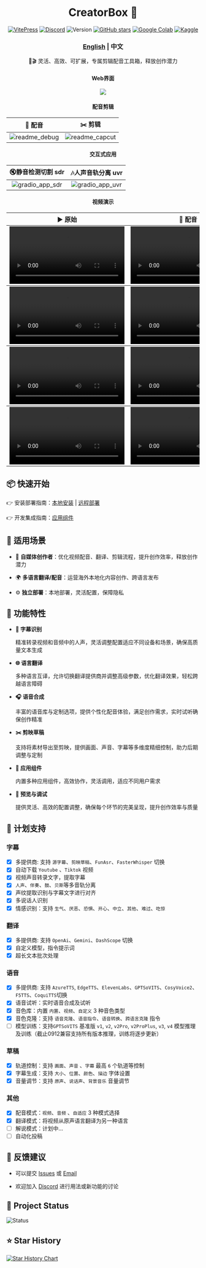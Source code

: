 <div align="center">
<h1 align="center">CreatorBox 💸</h1>

[![VitePress](https://img.shields.io/badge/Vitepress-Doc-3E63DD?logo=markdown)](https://xiesx123.github.io/CreatorBox)
[![Discord](https://img.shields.io/badge/Discord-Online-44CC11?logo=discord&logoColor=white)](https://discord.gg/ZSeETM6bsS)
![Version](https://img.shields.io/github/tag/xiesx123/CreatorBox.svg?style=flat&label=Release)
[![GitHub stars](https://img.shields.io/github/stars/xiesx123/CreatorBox)](https://github.com/xiesx123/CreatorBox/stargazers)
[![Google Colab](https://img.shields.io/badge/Google_Colab-Launch-yellow?logo=googlecolab&)](https://colab.research.google.com/drive/1VFN9991PEg2mRWWwdKhAdAmQyut7Wfu5?usp=sharing)
[![Kaggle](https://img.shields.io/badge/Kaggle-Launch-blue?logo=kaggle)](https://www.kaggle.com/code/xiesx123/creatorbox)

  <h3><a href="README.md">English</a> | 中文 </h3>

🚀🎬 灵活、高效、可扩展，专属剪辑配音工具箱，释放创作潜力

  <h4>Web界面</h4>

![](https://xiesx123.github.io/CreatorBox/images/readme_main_zh.png)

  <h4>配音剪辑</h4>
    <table>
        <thead>
            <tr>
                <th align="center"><g-emoji class="g-emoji" alias="arrow_forward">🔧</g-emoji> 配音</th>
                <th align="center"><g-emoji class="g-emoji" alias="arrow_forward">✂️</g-emoji> 剪辑</th>
            </tr>
        </thead>
        <tbody>
            <tr>
                <td align="center">
                    <img src="https://xiesx123.github.io/CreatorBox/images/readme_debug.jpg" alt="readme_debug">
                </td>
                <td align="center">
                    <img src="https://xiesx123.github.io/CreatorBox/images/readme_capcut.jpg" alt="readme_capcut">
                </td>
            </tr>
        </tbody>
    </table>

  <h4>交互式应用</h4>
    <table>
        <thead>
            <tr>
                <th align="center"><g-emoji class="g-emoji" alias="arrow_forward">🔇</g-emoji>静音检测切割 sdr</th>
                <th align="center"><g-emoji class="g-emoji" alias="arrow_forward">🎶</g-emoji>人声音轨分离 uvr</th>
            </tr>
        </thead>
        <tbody>
            <tr>
            <td align="center">
                <img src="https://xiesx123.github.io/CreatorBox/images/gradio_app_sdr.png" alt="gradio_app_sdr">
            </td>
            <td align="center">
                <img src="https://xiesx123.github.io/CreatorBox/images/gradio_app_uvr.png" alt="gradio_app_uvr">
            </td>
            </tr>
        </tbody>
    </table>

  <h4>视频演示</h4>
    <table>
        <thead>
            <tr>
                <th align="center"><g-emoji class="g-emoji" alias="arrow_forward">▶️ 原始</th>
                <th align="center"><g-emoji class="g-emoji" alias="arrow_forward">🔁 配音</th>
            </tr>
        </thead>
        <!-- 大话西游 -->
        <tbody>
            <tr>
                <td align="center"><video
                        src="https://github.com/user-attachments/assets/b6e30353-5b08-4c12-8407-8d759233d193"></video></td>
                <td align="center"><video
                        src="https://github.com/user-attachments/assets/f57363c5-3110-4b1b-be3f-769c0e65fe9a"></video></td>
            </tr>
        </tbody>
      <!-- 求职面试 -->
      <tbody>
            <tr>
                <td align="center"><video
                        src="https://github.com/user-attachments/assets/327b819c-c811-4265-960b-83117e0da670"></video></td>
                <td align="center"><video
                        src="https://github.com/user-attachments/assets/ed6449df-dd04-45f0-9ab1-ce4a2a5b600c"></video></td>
            </tr>
        </tbody>
      <!-- 黑神话-->
      <tbody>
            <tr>
                <td align="center"><video
                        src="https://github.com/user-attachments/assets/c68c376e-54ef-4a6b-a195-fbe926c0de37"></video></td>
                <td align="center"><video
                        src="https://github.com/user-attachments/assets/e9424df6-0986-4118-af82-b5f140398471"></video></td>
            </tr>
        </tbody>
        <!-- 商品介绍-->
      <tbody>
            <tr>
                <td align="center"><video
                        src="https://github.com/user-attachments/assets/a1c9ea12-a3a0-4d0d-9d68-43659e6cc180"></video></td>
                <td align="center"><video
                        src="https://github.com/user-attachments/assets/6babdb77-90db-4ea7-b6eb-9614438fa0f1"></video></td>
            </tr>
        </tbody>
    </table>

</div>

## 📦 快速开始

👉 安装部署指南：[本地安装](https://xiesx123.github.io/CreatorBox/zh/deploy-local) | [远程部署](https://xiesx123.github.io/CreatorBox/zh/deploy-colab)

👉 开发集成指南：[应用组件](https://xiesx123.github.io/zh/CreatorBox/gradio)


## 🎨 适用场景

- 🎥 **自媒体创作者**：优化视频配音、翻译、剪辑流程，提升创作效率，释放创作潜力

- 🌍 **多语言翻译/配音**：运营海外本地化内容创作、跨语言发布

- ⚙️ **独立部署**：本地部署，灵活配置，保障隐私

## 🎯 功能特性

- **🎤 字幕识别**

  精准转录视频和音频中的人声，灵活调整配置适应不同设备和场景，确保高质量文本生成

- **🌐 语言翻译**

  多种语言互译，允许切换翻译提供商并调整高级参数，优化翻译效果，轻松跨越语言障碍

- **🎧 语音合成**

  丰富的语音库与定制选项，提供个性化配音体验，满足创作需求，实时试听确保创作精准

- **✂️ 剪映草稿**

  支持将素材导出至剪映，提供画面、声音、字幕等多维度精细控制，助力后期调整与定制

- **🧩 应用组件**

  内置多种应用组件，高效协作，灵活调用，适应不同用户需求

- **🔧 预览与调试**

  提供灵活、高效的配置调整，确保每个环节的完美呈现，提升创作效率与质量

## 📅 计划支持

### 字幕

- [x] 多提供商: 支持 `源字幕`、`剪映草稿`、`FunAsr`、`FasterWhisper` 切换
- [x] 自动下载 `Youtube` 、`Tiktok` 视频
- [x] 视频声音转录文字，提取字幕
- [x] `人声`、`伴奏`、`鼓`、`贝斯`等多音轨分离
- [x] 声纹提取识别与字幕文字进行对齐
- [x] 多说话人识别
- [x] 情感识别：支持 `生气`、`厌恶`、`恐惧`、`开心`、`中立`、`其他`、`难过`、`吃惊`

### 翻译

- [x] 多提供商: 支持 `OpenAi`、`Gemini`、`DashScope` 切换
- [x] 自定义模型，指令提示词
- [x] 超长文本批次处理

### 语音

- [x] 多提供商: 支持 `AzureTTS`, `EdgeTTS`、`ElevenLabs`、`GPTSoVITS`、`CosyVoice2`、`F5TTS`、`CoquiTTS`切换
- [x] 语音试听：实时语音合成及试听
- [x] 音色库：内置 `内置`、`视频`、`自定义` 3 种音色类型
- [x] 音色克隆：支持 `语音克隆`、`语音指令`、`语音转换`、`跨语言克隆` 指令
- [ ] 模型训练：支持`GPTSoVITS` 基准版 `v1`, `v2`, `v2Pro`, `v2ProPlus`, `v3`, `v4` 模型推理及训练（截止0912兼容支持所有版本推理，训练将逐步更新）

### 草稿

- [x] 轨道控制：支持 `画面`、`声音` 、`字幕` 最高 `6` 个轨道等控制
- [x] 字幕生成：支持 `大小`、`位置`、`颜色`、`描边` 字体设置
- [x] 音量调节：支持 `原声`、`说话声`、`背景音乐` 音量调节

### 其他

- [x] 配音模式：`视频`、`音频` 、`自适应` 3 种模式选择
- [x] 翻译模式：将视频从原声语言翻译为另一种语言
- [ ] 解说模式：计划中...
- [ ] 自动化投稿

## 📢 反馈建议

- 可以提交 [Issues](https://github.com/xiesx123/CreatorBox/issues)
  或 [Email](mailto:xiesx123@gmail.com?subject=CreatoxBox%20Discussions&body=Hello,%20I%20would%20like%20to%20inquire%20about%20your%20project.%20Could%20you%20provide%20more%20details?)

- 欢迎加入 [Discord](https://discord.gg/ZSeETM6bsS) 进行用法或新功能的讨论

## 📌 Project Status

![Status](https://repobeats.axiom.co/api/embed/afc79d9210faea79913ee2e2c7e776886295e052.svg)

## ⭐ Star History

<a href="https://www.star-history.com/#xiesx123/CreatorBox&Date">
 <picture>
   <source media="(prefers-color-scheme: dark)" srcset="https://api.star-history.com/svg?repos=xiesx123/CreatorBox&type=Date&theme=dark" />
   <source media="(prefers-color-scheme: light)" srcset="https://api.star-history.com/svg?repos=xiesx123/CreatorBox&type=Date" />
   <img alt="Star History Chart" src="https://api.star-history.com/svg?repos=xiesx123/CreatorBox&type=Date" />
 </picture>
</a>
